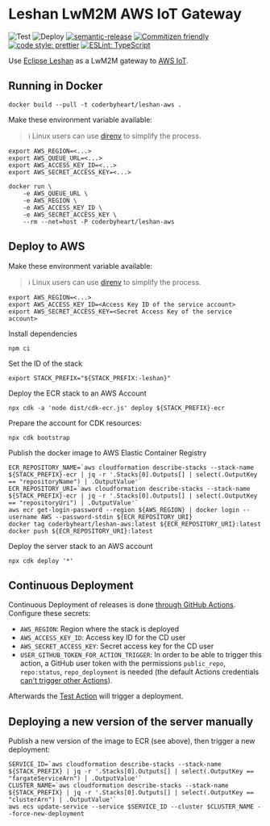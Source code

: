 # Leshan LwM2M AWS IoT Gateway

![Test](https://github.com/coderbyheart/leshan-aws/workflows/Test/badge.svg)
![Deploy](https://github.com/coderbyheart/leshan-aws/workflows/Deploy/badge.svg)
[![semantic-release](https://img.shields.io/badge/%20%20%F0%9F%93%A6%F0%9F%9A%80-semantic--release-e10079.svg)](https://github.com/semantic-release/semantic-release)
[![Commitizen friendly](https://img.shields.io/badge/commitizen-friendly-brightgreen.svg)](http://commitizen.github.io/cz-cli/)
[![code style: prettier](https://img.shields.io/badge/code_style-prettier-ff69b4.svg)](https://github.com/prettier/prettier/)
[![ESLint: TypeScript](https://img.shields.io/badge/ESLint-TypeScript-blue.svg)](https://github.com/typescript-eslint/typescript-eslint)

Use [Eclipse Leshan](https://github.com/eclipse/leshan) as a LwM2M gateway to
[AWS IoT](https://aws.amazon.com/iot/).

## Running in Docker

    docker build --pull -t coderbyheart/leshan-aws .

Make these environment variable available:

> ℹ️ Linux users can use [direnv](https://direnv.net/) to simplify the process.

    export AWS_REGION=<...>
    export AWS_QUEUE_URL=<...>
    export AWS_ACCESS_KEY_ID=<...>
    export AWS_SECRET_ACCESS_KEY=<...>

    docker run \
        -e AWS_QUEUE_URL \
        -e AWS_REGION \
        -e AWS_ACCESS_KEY_ID \
        -e AWS_SECRET_ACCESS_KEY \
        --rm --net=host -P coderbyheart/leshan-aws

## Deploy to AWS

Make these environment variable available:

> ℹ️ Linux users can use [direnv](https://direnv.net/) to simplify the process.

    export AWS_REGION=<...>
    export AWS_ACCESS_KEY_ID=<Access Key ID of the service account>
    export AWS_SECRET_ACCESS_KEY=<Secret Access Key of the service account>

Install dependencies

    npm ci

Set the ID of the stack

    export STACK_PREFIX="${STACK_PREFIX:-leshan}"

Deploy the ECR stack to an AWS Account

    npx cdk -a 'node dist/cdk-ecr.js' deploy ${STACK_PREFIX}-ecr

Prepare the account for CDK resources:

    npx cdk bootstrap

Publish the docker image to AWS Elastic Container Registry

    ECR_REPOSITORY_NAME=`aws cloudformation describe-stacks --stack-name ${STACK_PREFIX}-ecr | jq -r '.Stacks[0].Outputs[] | select(.OutputKey == "repositoryName") | .OutputValue'`
    ECR_REPOSITORY_URI=`aws cloudformation describe-stacks --stack-name ${STACK_PREFIX}-ecr | jq -r '.Stacks[0].Outputs[] | select(.OutputKey == "repositoryUri") | .OutputValue'`
    aws ecr get-login-password --region ${AWS_REGION} | docker login --username AWS --password-stdin ${ECR_REPOSITORY_URI}
    docker tag coderbyheart/leshan-aws:latest ${ECR_REPOSITORY_URI}:latest
    docker push ${ECR_REPOSITORY_URI}:latest

Deploy the server stack to an AWS account

    npx cdk deploy '*'

## Continuous Deployment

Continuous Deployment of releases is done
[through GitHub Actions](.github/workflows/cd.yaml). Configure these secrets:

- `AWS_REGION`: Region where the stack is deployed
- `AWS_ACCESS_KEY_ID`: Access key ID for the CD user
- `AWS_SECRET_ACCESS_KEY`: Secret access key for the CD user
- `USER_GITHUB_TOKEN_FOR_ACTION_TRIGGER`: In order to be able to trigger this
  action, a GitHub user token with the permissions `public_repo`, `repo:status`,
  `repo_deployment` is needed (the default Actions credentials
  [can't trigger other Actions](https://help.github.com/en/actions/reference/events-that-trigger-workflows#triggering-new-workflows-using-a-personal-access-token)).

Afterwards the [Test Action](.github/workflows/test.yml) will trigger a
deployment.

## Deploying a new version of the server manually

Publish a new version of the image to ECR (see above), then trigger a new
deployment:

    SERVICE_ID=`aws cloudformation describe-stacks --stack-name ${STACK_PREFIX} | jq -r '.Stacks[0].Outputs[] | select(.OutputKey == "fargateServiceArn") | .OutputValue'`
    CLUSTER_NAME=`aws cloudformation describe-stacks --stack-name ${STACK_PREFIX} | jq -r '.Stacks[0].Outputs[] | select(.OutputKey == "clusterArn") | .OutputValue'`
    aws ecs update-service --service $SERVICE_ID --cluster $CLUSTER_NAME --force-new-deployment
